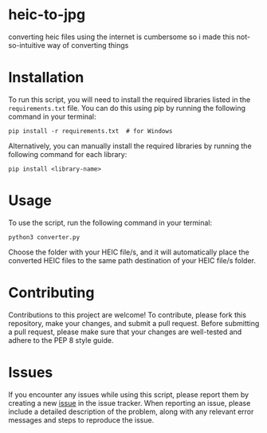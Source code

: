 # **heic-to-jpg**
converting heic files using the internet is cumbersome so i made this not-so-intuitive way of converting things

# **Installation**
To run this script, you will need to install the required libraries listed in the `requirements.txt` file. You can do this using pip by running the following command in your terminal:

```
pip install -r requirements.txt  # for Windows
```

Alternatively, you can manually install the required libraries by running the following command for each library:

```
pip install <library-name>
```

# **Usage**
To use the script, run the following command in your terminal:

```
python3 converter.py
```
Choose the folder with your HEIC file/s, and it will automatically place the converted HEIC files to the same path destination of your HEIC file/s folder.

# **Contributing**
Contributions to this project are welcome! To contribute, please fork this repository, make your changes, and submit a pull request. Before submitting a pull request, please make sure that your changes are well-tested and adhere to the PEP 8 style guide.

# **Issues**
If you encounter any issues while using this script, please report them by creating a new [issue](https://github.com/louispawaon/heic-to-jpg/issues) in the issue tracker. When reporting an issue, please include a detailed description of the problem, along with any relevant error messages and steps to reproduce the issue.